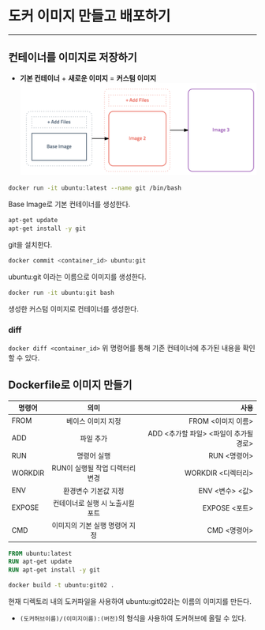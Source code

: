 # 도커 이미지 만들고 배포하기

---

## 컨테이너를 이미지로 저장하기

- **기본 컨테이너** + **새로운 이미지** = **커스텀 이미지**
  ![create-image](../../images/create-image.png "create-image")

```bash
docker run -it ubuntu:latest --name git /bin/bash
```

Base Image로 기본 컨테이너를 생성한다.

```bash
apt-get update
apt-get install -y git
```

git을 설치한다.

```bash
docker commit <container_id> ubuntu:git
```

ubuntu:git 이라는 이름으로 이미지를 생성한다.

```bash
docker run -it ubuntu:git bash
```

생성한 커스텀 이미지로 컨테이너를 생성한다.

### diff

`docker diff <container_id>`
위 명령어를 통해 기존 컨테이너에 추가된 내용을 확인할 수 있다.

## Dockerfile로 이미지 만들기

| 명령어  |               의미               |                                   사용 |
| ------- | :------------------------------: | -------------------------------------: |
| FROM    |        베이스 이미지 지정        |                     FROM <이미지 이름> |
| ADD     |            파일 추가             | ADD <추가할 파일> <파일이 추가될 경로> |
| RUN     |           명령어 실행            |                           RUN <명령어> |
| WORKDIR | RUN이 실행될 작업 디렉터리 변경  |                     WORKDIR <디렉터리> |
| ENV     |       환경변수 기본값 지정       |                        ENV <변수> <값> |
| EXPOSE  | 컨테이너로 실행 시 노출시킬 포트 |                          EXPOSE <포트> |
| CMD     |  이미지의 기본 실행 명령어 지정  |                           CMD <명령어> |

```Dockerfile
FROM ubuntu:latest
RUN apt-get update
RUN apt-get install -y git
```

```bash
docker build -t ubuntu:git02 .
```

현재 디렉토리 내의 도커파일을 사용하여 ubuntu:git02라는 이름의 이미지를 만든다.

- `(도커허브이름)/(이미지이름):(버전)`의 형식을 사용하여 도커허브에 올릴 수 있다.
